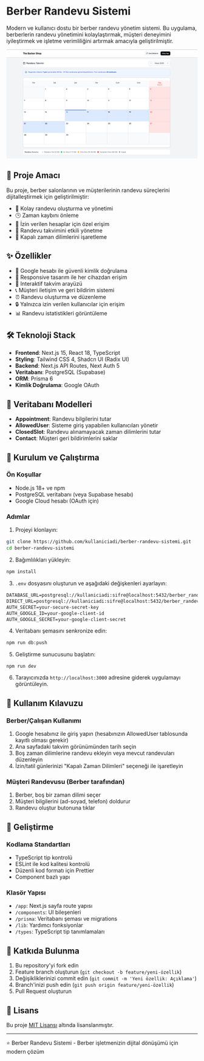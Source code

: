 # Berber Randevu Sistemi

Modern ve kullanıcı dostu bir berber randevu yönetim sistemi. Bu uygulama, berberlerin randevu yönetimini kolaylaştırmak, müşteri deneyimini iyileştirmek ve işletme verimliliğini artırmak amacıyla geliştirilmiştir.

![Berber Randevu Sistemi](/public/images/screenshot.png)

## 🎯 Proje Amacı

Bu proje, berber salonlarının ve müşterilerinin randevu süreçlerini dijitalleştirmek için geliştirilmiştir:

- 🔄 Kolay randevu oluşturma ve yönetimi
- 🕒 Zaman kaybını önleme
- 👤 İzin verilen hesaplar için özel erişim
- 📆 Randevu takvimini etkili yönetme
- 🚫 Kapalı zaman dilimlerini işaretleme

## ✨ Özellikler

- 🔐 Google hesabı ile güvenli kimlik doğrulama
- 📱 Responsive tasarım ile her cihazdan erişim
- 📅 Interaktif takvim arayüzü
- 📞 Müşteri iletişim ve geri bildirim sistemi
- ⏰ Randevu oluşturma ve düzenleme
- 🔒 Yalnızca izin verilen kullanıcılar için erişim
- 📊 Randevu istatistikleri görüntüleme

## 🛠️ Teknoloji Stack

- **Frontend**: Next.js 15, React 18, TypeScript
- **Styling**: Tailwind CSS 4, Shadcn UI (Radix UI)
- **Backend**: Next.js API Routes, Next Auth 5
- **Veritabanı**: PostgreSQL (Supabase)
- **ORM**: Prisma 6
- **Kimlik Doğrulama**: Google OAuth

## 💾 Veritabanı Modelleri

- **Appointment**: Randevu bilgilerini tutar
- **AllowedUser**: Sisteme giriş yapabilen kullanıcıları yönetir
- **ClosedSlot**: Randevu alınamayacak zaman dilimlerini tutar
- **Contact**: Müşteri geri bildirimlerini saklar

## 🚀 Kurulum ve Çalıştırma

### Ön Koşullar

- Node.js 18+ ve npm
- PostgreSQL veritabanı (veya Supabase hesabı)
- Google Cloud hesabı (OAuth için)

### Adımlar

1. Projeyi klonlayın:
```bash
git clone https://github.com/kullaniciadi/berber-randevu-sistemi.git
cd berber-randevu-sistemi
```

2. Bağımlılıkları yükleyin:
```bash
npm install
```

3. `.env` dosyasını oluşturun ve aşağıdaki değişkenleri ayarlayın:
```
DATABASE_URL=postgresql://kullaniciadi:sifre@localhost:5432/berber_randevu
DIRECT_URL=postgresql://kullaniciadi:sifre@localhost:5432/berber_randevu
AUTH_SECRET=your-secure-secret-key
AUTH_GOOGLE_ID=your-google-client-id
AUTH_GOOGLE_SECRET=your-google-client-secret
```

4. Veritabanı şemasını senkronize edin:
```bash
npm run db:push
```

5. Geliştirme sunucusunu başlatın:
```bash
npm run dev
```

6. Tarayıcınızda `http://localhost:3000` adresine giderek uygulamayı görüntüleyin.

## 📱 Kullanım Kılavuzu

### Berber/Çalışan Kullanımı
1. Google hesabınız ile giriş yapın (hesabınızın AllowedUser tablosunda kayıtlı olması gerekir)
2. Ana sayfadaki takvim görünümünden tarih seçin
3. Boş zaman dilimlerine randevu ekleyin veya mevcut randevuları düzenleyin
4. İzin/tatil günlerinizi "Kapalı Zaman Dilimleri" seçeneği ile işaretleyin

### Müşteri Randevusu (Berber tarafından)
1. Berber, boş bir zaman dilimi seçer
2. Müşteri bilgilerini (ad-soyad, telefon) doldurur
3. Randevu oluştur butonuna tıklar

## 🔧 Geliştirme

### Kodlama Standartları
- TypeScript tip kontrolü
- ESLint ile kod kalitesi kontrolü
- Düzenli kod formatı için Prettier
- Component bazlı yapı

### Klasör Yapısı
- `/app`: Next.js sayfa route yapısı
- `/components`: UI bileşenleri
- `/prisma`: Veritabanı şeması ve migrations
- `/lib`: Yardımcı fonksiyonlar
- `/types`: TypeScript tip tanımlamaları

## 🤝 Katkıda Bulunma

1. Bu repository'yi fork edin
2. Feature branch oluşturun (`git checkout -b feature/yeni-özellik`)
3. Değişikliklerinizi commit edin (`git commit -m 'Yeni özellik: Açıklama'`)
4. Branch'inizi push edin (`git push origin feature/yeni-özellik`)
5. Pull Request oluşturun

## 📝 Lisans

Bu proje [MIT Lisansı](LICENSE) altında lisanslanmıştır.

---

⭐ Berber Randevu Sistemi - Berber işletmenizin dijital dönüşümü için modern çözüm

